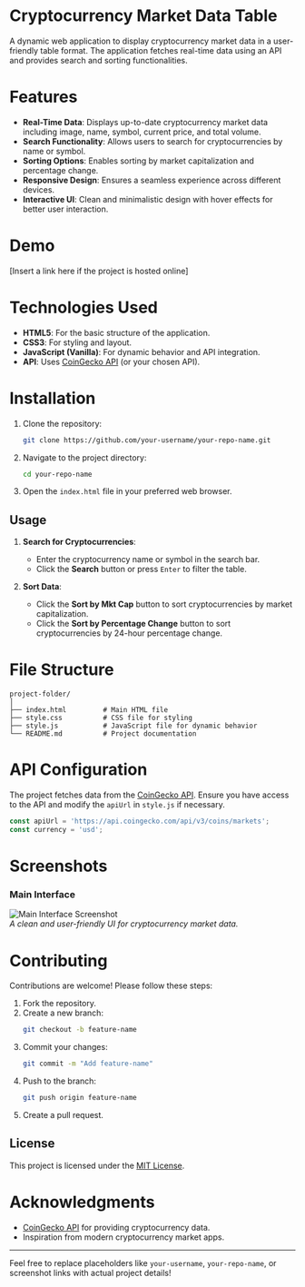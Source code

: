 
# Cryptocurrency Market Data Table

A dynamic web application to display cryptocurrency market data in a user-friendly table format. The application fetches real-time data using an API and provides search and sorting functionalities.

# Features #

- **Real-Time Data**: Displays up-to-date cryptocurrency market data including image, name, symbol, current price, and total volume.
- **Search Functionality**: Allows users to search for cryptocurrencies by name or symbol.
- **Sorting Options**: Enables sorting by market capitalization and percentage change.
- **Responsive Design**: Ensures a seamless experience across different devices.
- **Interactive UI**: Clean and minimalistic design with hover effects for better user interaction.

# Demo #

[Insert a link here if the project is hosted online]

# Technologies Used #

- **HTML5**: For the basic structure of the application.
- **CSS3**: For styling and layout.
- **JavaScript (Vanilla)**: For dynamic behavior and API integration.
- **API**: Uses [CoinGecko API](https://www.coingecko.com/en/api) (or your chosen API).

# Installation #

1. Clone the repository:
   ```bash
   git clone https://github.com/your-username/your-repo-name.git
   ```
2. Navigate to the project directory:
   ```bash
   cd your-repo-name
   ```
3. Open the `index.html` file in your preferred web browser.

## Usage

1. **Search for Cryptocurrencies**:  
   - Enter the cryptocurrency name or symbol in the search bar.
   - Click the **Search** button or press `Enter` to filter the table.

2. **Sort Data**:  
   - Click the **Sort by Mkt Cap** button to sort cryptocurrencies by market capitalization.
   - Click the **Sort by Percentage Change** button to sort cryptocurrencies by 24-hour percentage change.

# File Structure #

```
project-folder/
│
├── index.html         # Main HTML file
├── style.css          # CSS file for styling
├── style.js           # JavaScript file for dynamic behavior
└── README.md          # Project documentation
```

# API Configuration #

The project fetches data from the [CoinGecko API](https://www.coingecko.com/en/api). Ensure you have access to the API and modify the `apiUrl` in `style.js` if necessary.

```javascript
const apiUrl = 'https://api.coingecko.com/api/v3/coins/markets';
const currency = 'usd';
```

# Screenshots #

### Main Interface
![Main Interface Screenshot](https://via.placeholder.com/800x400)  
_A clean and user-friendly UI for cryptocurrency market data._

# Contributing #

Contributions are welcome! Please follow these steps:

1. Fork the repository.
2. Create a new branch:
   ```bash
   git checkout -b feature-name
   ```
3. Commit your changes:
   ```bash
   git commit -m "Add feature-name"
   ```
4. Push to the branch:
   ```bash
   git push origin feature-name
   ```
5. Create a pull request.

## License

This project is licensed under the [MIT License](LICENSE).

# Acknowledgments #

- [CoinGecko API](https://www.coingecko.com/en/api) for providing cryptocurrency data.
- Inspiration from modern cryptocurrency market apps.

---

Feel free to replace placeholders like `your-username`, `your-repo-name`, or screenshot links with actual project details!
